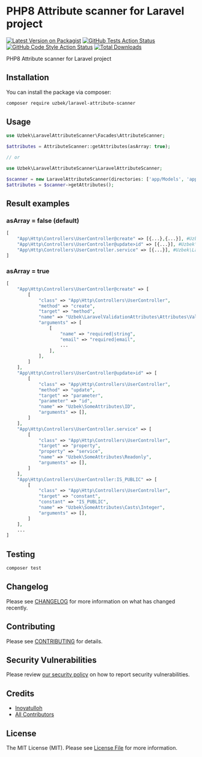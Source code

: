 # PHP8 Attribute scanner for Laravel project

[![Latest Version on Packagist](https://img.shields.io/packagist/v/uzbek/laravel-attribute-scanner.svg?style=flat-square)](https://packagist.org/packages/uzbek/laravel-attribute-scanner)
[![GitHub Tests Action Status](https://img.shields.io/github/workflow/status/professor93/laravel-attribute-scanner/run-tests?label=tests)](https://github.com/professor93/laravel-attribute-scanner/actions?query=workflow%3Arun-tests+branch%3Amain)
[![GitHub Code Style Action Status](https://img.shields.io/github/workflow/status/professor93/laravel-attribute-scanner/Fix%20PHP%20code%20style%20issues?label=code%20style)](https://github.com/professor93/laravel-attribute-scanner/actions?query=workflow%3A"Fix+PHP+code+style+issues"+branch%3Amain)
[![Total Downloads](https://img.shields.io/packagist/dt/uzbek/laravel-attribute-scanner.svg?style=flat-square)](https://packagist.org/packages/uzbek/laravel-attribute-scanner)

PHP8 Attribute scanner for Laravel project

## Installation

You can install the package via composer:

```bash
composer require uzbek/laravel-attribute-scanner
```

[//]: # (You can publish the config file with:)

[//]: # (```bash)
[//]: # (php artisan vendor:publish --tag="laravel-attribute-scanner-config")
[//]: # (```)

[//]: # (This is the contents of the published config file:)

[//]: # (```php)
[//]: # (return [)
[//]: # (];)
[//]: # (```)

## Usage

```php
use Uzbek\LaravelAttributeScanner\Facades\AttributeScanner;

$attributes = AttributeScanner::getAttributes(asArray: true);

// or

use Uzbek\LaravelAttributeScanner\LaravelAttributeScanner;

$scanner = new LaravelAttributeScanner(directories: ['app/Models', 'app/Http/Controllers']);
$attributes = $scanner->getAttributes();
```

## Result examples
### asArray = false (default)
```php
[
    "App\Http\Controllers\UserController@create" => [{...},{...}], #Uzbek\LaravelAttributeScanner\Attribute[],   (method)
    "App\Http\Controllers\UserController@update>id" => [{...}], #Uzbek\LaravelAttributeScanner\Attribute[],   (parameter)
    "App\Http\Controllers\UserController.service" => [{...}], #Uzbek\LaravelAttributeScanner\Attribute[],   (property)
]
```
### asArray = true
```php
[
    "App\Http\Controllers\UserController@create" => [
        [
            "class" => "App\Http\Controllers\UserController",
            "method" => "create",
            "target" => "method",
            "name" => "Uzbek\LaravelValidationAttributes\Attributes\Validators",
            "arguments" => [
                [
                    "name" => "required|string",
                    "email" => "required|email",
                    ...
                ],
            ],
        ]
    ],
    "App\Http\Controllers\UserController@update>id" => [
        [
            "class" => "App\Http\Controllers\UserController",
            "method" => "update",
            "target" => "parameter",
            "parameter" => "id",
            "name" => "Uzbek\SomeAttributes\ID",
            "arguments" => [],
        ]
    ],
    "App\Http\Controllers\UserController.service" => [
        [
            "class" => "App\Http\Controllers\UserController",
            "target" => "property",
            "property" => "service",
            "name" => "Uzbek\SomeAttributes\Readonly",
            "arguments" => [],
        ]
    ],
    "App\Http\Controllers\UserController:IS_PUBLIC" => [
        [
            "class" => "App\Http\Controllers\UserController",
            "target" => "constant",
            "constant" => "IS_PUBLIC",
            "name" => "Uzbek\SomeAttributes\Casts\Integer",
            "arguments" => [],
        ]
    ],
    ...
]
```

## Testing

```bash
composer test
```

## Changelog

Please see [CHANGELOG](CHANGELOG.md) for more information on what has changed recently.

## Contributing

Please see [CONTRIBUTING](CONTRIBUTING.md) for details.

## Security Vulnerabilities

Please review [our security policy](../../security/policy) on how to report security vulnerabilities.

## Credits

- [Inoyatulloh](https://github.com/professor93)
- [All Contributors](../../contributors)

## License

The MIT License (MIT). Please see [License File](LICENSE.md) for more information.
